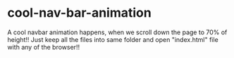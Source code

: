 # cool-nav-bar-animation
A cool navbar animation happens, when we scroll down the page to 70% of height!!
Just keep all the files into same folder and open "index.html" file with any of the browser!!
